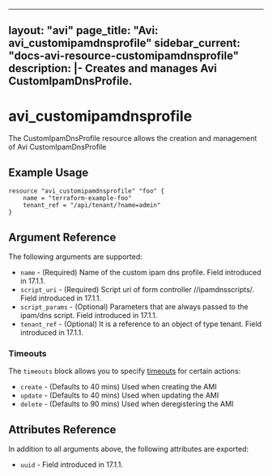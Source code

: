 <!--
    Copyright 2021 VMware, Inc.
    SPDX-License-Identifier: Mozilla Public License 2.0
-->
---
layout: "avi"
page_title: "Avi: avi_customipamdnsprofile"
sidebar_current: "docs-avi-resource-customipamdnsprofile"
description: |-
  Creates and manages Avi CustomIpamDnsProfile.
---

# avi_customipamdnsprofile

The CustomIpamDnsProfile resource allows the creation and management of Avi CustomIpamDnsProfile

## Example Usage

```hcl
resource "avi_customipamdnsprofile" "foo" {
    name = "terraform-example-foo"
    tenant_ref = "/api/tenant/?name=admin"
}
```

## Argument Reference

The following arguments are supported:

* `name` - (Required) Name of the custom ipam dns profile. Field introduced in 17.1.1.
* `script_uri` - (Required) Script uri of form controller //ipamdnsscripts/<file-name>. Field introduced in 17.1.1.
* `script_params` - (Optional) Parameters that are always passed to the ipam/dns script. Field introduced in 17.1.1.
* `tenant_ref` - (Optional) It is a reference to an object of type tenant. Field introduced in 17.1.1.


### Timeouts

The `timeouts` block allows you to specify [timeouts](https://www.terraform.io/docs/configuration/resources.html#timeouts) for certain actions:

* `create` - (Defaults to 40 mins) Used when creating the AMI
* `update` - (Defaults to 40 mins) Used when updating the AMI
* `delete` - (Defaults to 90 mins) Used when deregistering the AMI

## Attributes Reference

In addition to all arguments above, the following attributes are exported:

* `uuid` -  Field introduced in 17.1.1.

